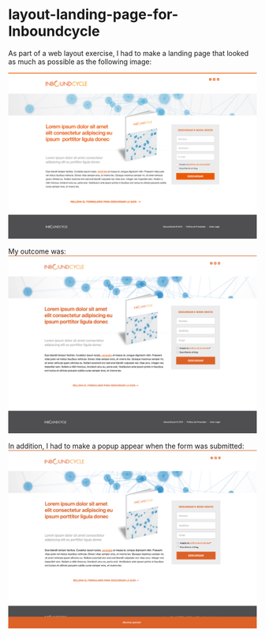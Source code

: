 # layout-landing-page-for-Inboundcycle
As part of a web layout exercise, I had to make a landing page that looked as much as possible as the following image:

<img src="Design/Landing Page.jpg" style="widht:500px"></img>

My outcome was:
<img src="Design/My Result.png" style="widht:500px"></img>


In addition, I had to make a popup appear when the form was submitted:
<img src="Design/My result-popup.png" style="widht:500px"></img>
